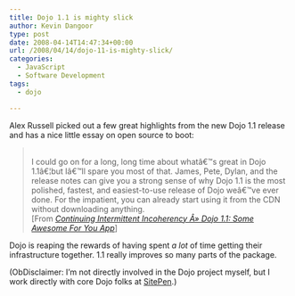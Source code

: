 ```yaml
---
title: Dojo 1.1 is mighty slick
author: Kevin Dangoor
type: post
date: 2008-04-14T14:47:34+00:00
url: /2008/04/14/dojo-11-is-mighty-slick/
categories:
  - JavaScript
  - Software Development
tags:
  - dojo

---
```

Alex Russell picked out a few great highlights from the new Dojo 1.1 release and has a nice little essay on open source to boot:

<blockquote cite="http://alex.dojotoolkit.org/?p=663">
  <p>
    <br /> I could go on for a long, long time about whatâ€™s great in Dojo 1.1â€¦but Iâ€™ll spare you most of that. James, Pete, Dylan, and the release notes can give you a strong sense of why Dojo 1.1 is the most polished, fastest, and easiest-to-use release of Dojo weâ€™ve ever done. For the impatient, you can already start using it from the CDN without downloading anything.<br /> [From <a href="http://alex.dojotoolkit.org/?p=663"><cite>Continuing Intermittent Incoherency Â» Dojo 1.1: Some Awesome For You App</cite></a>]
  </p>
</blockquote>

Dojo is reaping the rewards of having spent <span style="font-style: italic;">a lot</span> of time getting their infrastructure together. 1.1 really improves so many parts of the package.

(ObDisclaimer: I&#8217;m not directly involved in the Dojo project myself, but I work directly with core Dojo folks at [SitePen][1].)

 [1]: http://www.sitepen.com/
